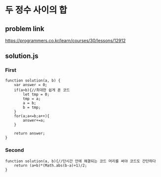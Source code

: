 # 두 정수 사이의 합
## problem link
https://programmers.co.kr/learn/courses/30/lessons/12912
## solution.js
### First
```
function solution(a, b) {
    var answer = 0;
    if(a>b){//최대한 쉽게 푼 코드
        let tmp = 0;
        tmp = a;
        a = b;
        b = tmp;
    }
    for(a;a<=b;a++){
        answer+=a;
    }
    
    return answer;
}
```
### Second
```
function solution(a, b){//단시간 안에 해결되는 코드 머리를 써야 코드도 간단하다 
    return (a+b)*(Math.abs(b-a)+1)/2;
}
```
